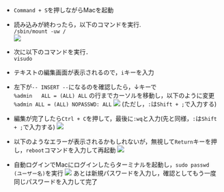 * `Command + S`を押しながらMacを起動
* 読み込みが終わったら，以下のコマンドを実行.  
   ```/sbin/mount -uw /```  
   ![](1.jpg)

* 次に以下のコマンドを実行．  
   ```visudo```

* テキストの編集画面が表示されるので，`i`キーを入力
* 左下が`-- INSERT --`になるのを確認したら，↓キーで  
	```%admin	ALL = (ALL) ALL```
  の行までカーソルを移動し，以下のように変更  
   ```%admin ALL = (ALL) NOPASSWD: ALL```
   ![](2.jpg)
	(ただし，`:`は`Shift + ;`で入力する)
* 編集が完了したら`Ctrl + C`を押して，最後に`:wq`と入力(先と同様，`:`は`Shift + ;`で入力する)
	![](3.jpg)
* 以下のようなエラーが表示されるかもしれないが，無視して`Return`キーを押し，`reboot`コマンドを入力して再起動
	![](4.jpg)
* 自動ログインでMacにログインしたらターミナルを起動し，`sudo passwd (ユーザー名)`を実行
   ![](5.png)
   あとは新規パスワードを入力し，確認としてもう一度同じパスワードを入力して完了